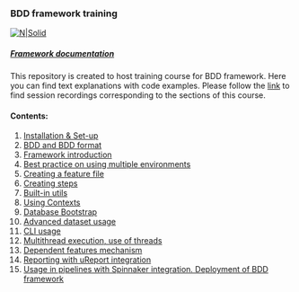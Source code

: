### BDD framework training

[![N|Solid](https://images.ctfassets.net/fikanzmkdlqn/5NoHRB1q6lrNzSSpekhrG5/cf22f3d7d9e82aed5e79659800458b57/TELUS_TAGLINE_HORIZONTAL_EN.svg)](https://www.telus.com/en/)

##### [Framework documentation](https://github.com/telus/telus-bdd-docs)

This repository is created to host training course for BDD framework.
Here you can find text explanations with code examples.
Please follow the [link](https://drive.google.com/drive/folders/16oluCHsTllAlsKrih7rED-RLZ7YzlPT7?usp=sharing) to find session recordings corresponding to the sections of this course.

#### Contents:

1. [Installation & Set-up](/installation-and-setup.md)
2. [BDD and BDD format](/bdd-format.md)
3. [Framework introduction](/framework-intro.md)
4. [Best practice on using multiple environments](/env-usage-best-practice.md)
5. [Creating a feature file](/creating-feature-file.md)
6. [Creating steps](/creating-steps-file.md)
7. [Built-in utils](/built-in-utils.md)
8. [Using Contexts](/contexts.md)
9. [Database Bootstrap](/database-bootstrap.md)
10. [Advanced dataset usage](/advanced-dataset-usage.md)
11. [CLI usage](/cli-usage.md)
12. [Multithread execution, use of threads](/threads.md)
13. [Dependent features mechanism](/dependent-features.md)
14. [Reporting with uReport integration](/reporting-ureport-integration.md)
15. [Usage in pipelines with Spinnaker integration. Deployment of BDD framework](/spinnaker-integration.md)
